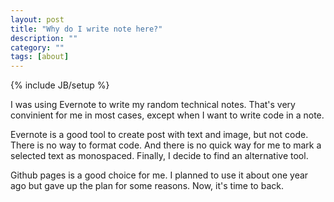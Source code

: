 ```yaml
---
layout: post
title: "Why do I write note here?"
description: ""
category: ""
tags: [about]
---
```

{% include JB/setup %}

I was using Evernote to write my random technical notes. That's very convinient for me in most cases, except when I want to write code in a note.

Evernote is a good tool to create post with text and image, but not code. There is no way to format code. And there is no quick way for me to mark a selected text as monospaced. Finally, I decide to find an alternative tool.

Github pages is a good choice for me. I planned to use it about one year ago but gave up the plan for some reasons. Now, it's time to back.